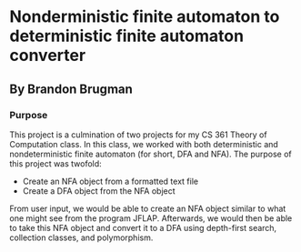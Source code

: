 # Nonderministic finite automaton to deterministic finite automaton converter
## By Brandon Brugman

### Purpose
This project is a culmination of two projects for my CS 361 Theory of Computation class. In this class, we worked with both deterministic and nondeterministic finite automaton (for short, DFA and NFA). The purpose of this project was twofold:

- Create an NFA object from a formatted text file
- Create a DFA object from the NFA object

From user input, we would be able to create an NFA object similar to what one might see from the program JFLAP. Afterwards, we would then be able to take this NFA object and convert it to a DFA using depth-first search, collection classes, and polymorphism. 
